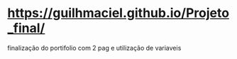 # https://guilhmaciel.github.io/Projeto_final/

finalização do portifolio com 2 pag e utilização de variaveis 
